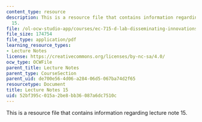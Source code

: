 ```yaml
---
content_type: resource
description: This is a resource file that contains information regarding lecture note
  15.
file: /ol-ocw-studio-app/courses/ec-715-d-lab-disseminating-innovations-for-the-common-good-spring-2007/52bf395c015a2be8bb36087a6dc7510c_MITEC_715S07_notes15.pdf
file_size: 174754
file_type: application/pdf
learning_resource_types:
- Lecture Notes
license: https://creativecommons.org/licenses/by-nc-sa/4.0/
ocw_type: OCWFile
parent_title: Lecture Notes
parent_type: CourseSection
parent_uid: de700e56-4d06-a284-06d5-067ba74d2f65
resourcetype: Document
title: Lecture Notes 15
uid: 52bf395c-015a-2be8-bb36-087a6dc7510c
---
```

This is a resource file that contains information regarding lecture note 15.